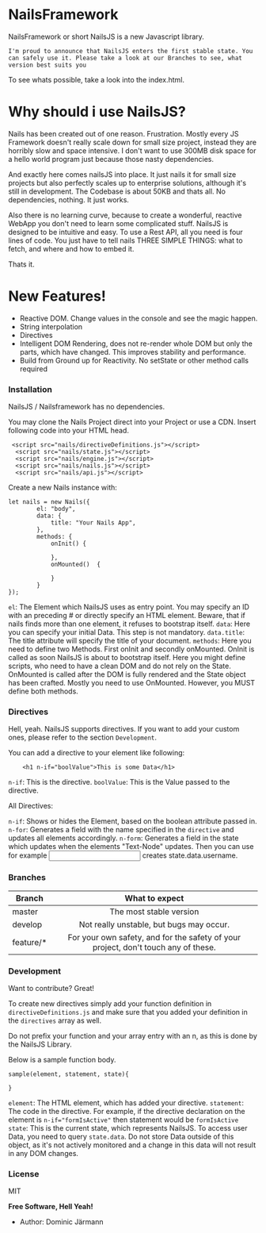 # NailsFramework

NailsFramework or short NailsJS is a new Javascript library.

```I'm proud to announce that NailsJS enters the first stable state. You can safely use it. Please take a look at our Branches to see, what version best suits you``` 

To see whats possible, take a look into the index.html.

# Why should i use NailsJS?

Nails has been created out of one reason. Frustration.
Mostly every JS Framework doesn't really scale down for small size project, instead they are horribly 
slow and space intensive. I don't want to use 300MB disk space for a hello world program just because
those nasty dependencies.

And exactly here comes nailsJS into place. It just nails it for small size projects but also perfectly scales up to enterprise solutions,
although it's still in development. The Codebase is about 50KB and thats all. No dependencies, nothing. It just works.

Also there is no learning curve, because to create a wonderful, reactive WebApp you don't need to learn some complicated stuff.
NailsJS is designed to be intuitive and easy. 
To use a Rest API, all you need is four lines of code. You just have to tell nails THREE SIMPLE THINGS: what to fetch, and where and how to embed it.

Thats it. 


# New Features!

  - Reactive DOM. Change values in the console and see the magic happen.
  - String interpolation
  - Directives
  - Intelligent DOM Rendering, does not re-render whole DOM but only the parts, which 
    have changed. This improves stability and performance.
  - Build from Ground up for Reactivity. No setState or other method calls required
### Installation

NailsJS / Nailsframework has no dependencies. 

You may clone the Nails Project direct into your Project or use a CDN.
Insert following code into your HTML head.
```
 <script src="nails/directiveDefinitions.js"></script>
  <script src="nails/state.js"></script>
  <script src="nails/engine.js"></script>
  <script src="nails/nails.js"></script>
  <script src="nails/api.js"></script>

```

Create a new Nails instance with:

```
let nails = new Nails({
        el: "body",
        data: {
            title: "Your Nails App",
        },
        methods: {
            onInit() {

            },
            onMounted()  {

            }
        }
});
````

```el```: The Element which NailsJS uses as entry point. You may specify an ID with an preceding # or directly specify an HTML element. Beware, that if nails finds more than one element, it refuses to bootstrap itself.
```data```: Here you can specify your initial Data. This step is not mandatory. 
```data.title```: The title attribute will specify the title of your document.
```methods```: Here you need to define two Methods. First onInit and secondly onMounted. OnInit is called as soon NailsJS is about to bootstrap itself. Here you might define scripts, who need to have a clean DOM and do not rely on the State.
OnMounted is called after the DOM is fully rendered and the State object has been crafted. Mostly you need to use OnMounted. However, you MUST define both methods.

### Directives

Hell, yeah. NailsJS supports directives. If you want to add your custom ones, please refer to the section ```Development```.

You can add a directive to your element like following:

```
    <h1 n-if="boolValue">This is some Data</h1>
```
```n-if```: This is the directive.
```boolValue```: This is the Value passed to the directive.

All Directives:

```n-if```: Shows or hides the Element, based on the boolean attribute passed in.
```n-for```: Generates a field with the name specified in the ```directive``` and updates all elements accordingly.
```n-form```: Generates a field in the state which updates when the elements "Text-Node" updates. Then you can use for example
              <input n-form="username" type="text"> creates state.data.username.

### Branches




| Branch        | What to expect  |
| ------------- |:-------------:  |
| master      | The most stable version|
| develop     | Not really unstable, but bugs may occur.      |
| feature/* | For your own safety, and for the safety of your project, don't touch any of these.     |


### Development

Want to contribute? Great!

To create new directives simply add your function definition in ```directiveDefinitions.js``` and make sure
that you added your definition in the ```directives``` array as well.

Do not prefix your function and your array entry with an n, as this is done by the NailsJS Library.

Below is a sample function body.
```
sample(element, statement, state){

}
```
```element```: The HTML element, which has added your directive.
```statement```: The code in the directive. For example, if the directive declaration on the element is 
```n-if="formIsActive"``` then statement would be ```formIsActive```
```state```: This is the current state, which represents NailsJS. To access user Data, you need to query 
```state.data```. Do not store Data outside of this object, as it's not actively monitored and a change in this data will not result in any DOM changes.
### License

MIT


**Free Software, Hell Yeah!**

 * Author: Dominic Järmann

